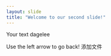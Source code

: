 ```yaml
---
layout: slide
title: "Welcome to our second slide!"
---
```

Your text dagelee

Use the left arrow to go back!
添加文件